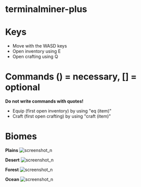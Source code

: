 # terminalminer-plus

# Keys
* Move with the WASD keys
* Open inventory using E
* Open crafting using Q

# Commands () = necessary, [] = optional
**Do not write commands with quotes!**
* Equip (first open inventory) by using "eq (item)"
* Craft (first open crafting) by using "craft (item)"

# Biomes
**Plains**
![screenshot_n](https://i.imgur.com/szSbDG6.png)

**Desert**
![screenshot_n](https://i.imgur.com/j3lBJ6k.png)

**Forest**
![screenshot_n](https://i.imgur.com/DqDxXLy.png)

**Ocean**
![screenshot_n](https://i.imgur.com/1imOBMi.png)
